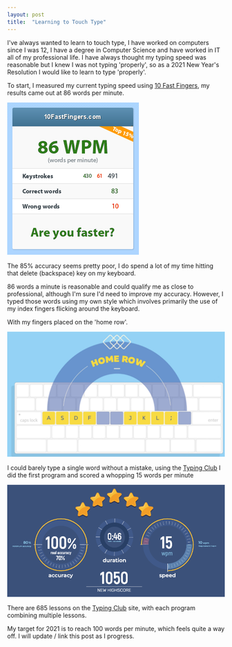 ```yaml
---
layout: post
title:  "Learning to Touch Type"
---
```


I've always wanted to learn to touch type, I have worked on computers since I was 12, I have a degree in Computer Science and have worked in IT all of my professional life.  I have always thought my typing speed was reasonable but I knew I was not typing 'properly', so as a 2021 New Year's Resolution I would like to learn to type 'properly'.

To start, I measured my current typing speed using [10 Fast Fingers](https://10fastfingers.com/), my results came out at 86 words per minute.

![10 Fast Fingers - first attempt](/assets/4-10ff-1.png)

The 85% accuracy seems pretty poor, I do spend a lot of my time hitting that delete (backspace) key on my keyboard.

86 words a minute is reasonable and could qualify me as close to professional, although I'm sure I'd need to improve my accuracy.  However, I typed those words using my own style which involves primarily the use of my index fingers flicking around the keyboard.

With my fingers placed on the 'home row'.

![Home Row](/assets/4-home-row.png)

I could barely type a single word without a mistake, using the [Typing Club](https://typingclub.com) I did the first program and scored a whopping 15 words per minute

![Program 1](/assets/4-typing-club-p1.png)

There are 685 lessons on the [Typing Club](https://typingclub.com) site, with each program combining multiple lessons.  

My target for 2021 is to reach 100 words per minute, which feels quite a way off.  I will update / link this post as I progress.
